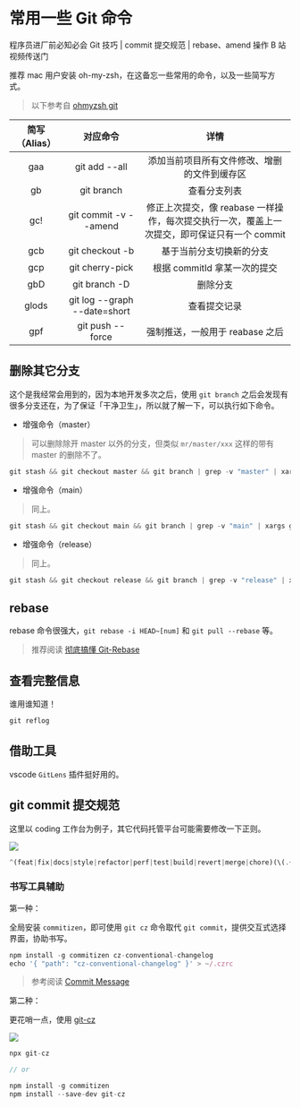 # 常用一些 Git 命令

<VideoLink bvId="BV1ZP4y1Q76V">程序员进厂前必知必会 Git 技巧 | commit 提交规范 | rebase、amend 操作 B 站视频传送门</VideoLink>

推荐 mac 用户安装 oh-my-zsh，在这备忘一些常用的命令，以及一些简写方式。

> 以下参考自 [ohmyzsh git](https://github.com/ohmyzsh/ohmyzsh/tree/master/plugins/git)

| 简写（Alias） |           对应命令           |                                             详情                                             |
| :-----------: | :--------------------------: | :------------------------------------------------------------------------------------------: |
|      gaa      |        git add --all         |                         添加当前项目所有文件修改、增删的文件到缓存区                         |
|      gb       |          git branch          |                                         查看分支列表                                         |
|      gc!      |    git commit -v --amend     | 修正上次提交，像 reabase 一样操作，每次提交执行一次，覆盖上一次提交，即可保证只有一个 commit |
|      gcb      |       git checkout -b        |                                   基于当前分支切换新的分支                                   |
|      gcp      |       git cherry-pick        |                                 根据 commitId 拿某一次的提交                                 |
|      gbD      |        git branch -D         |                                           删除分支                                           |
|     glods     | git log --graph --date=short |                                         查看提交记录                                         |
|      gpf      |       git push --force       |                               强制推送，一般用于 reabase 之后                                |

## 删除其它分支

这个是我经常会用到的，因为本地开发多次之后，使用 `git branch` 之后会发现有很多分支还在，为了保证「干净卫生」，所以就了解一下，可以执行如下命令。

- 增强命令（master）

> 可以删除除开 master 以外的分支，但类似 `mr/master/xxx` 这样的带有 master 的删除不了。

```js
git stash && git checkout master && git branch | grep -v "master" | xargs git branch -D
```

- 增强命令（main）

> 同上。

```js
git stash && git checkout main && git branch | grep -v "main" | xargs git branch -D
```

- 增强命令（release）

> 同上。

```js
git stash && git checkout release && git branch | grep -v "release" | xargs git branch -D
```

## rebase

rebase 命令很强大，`git rebase -i HEAD~[num]` 和 `git pull --rebase` 等。

> 推荐阅读 [彻底搞懂 Git-Rebase](http://jartto.wang/2018/12/11/git-rebase/)

## 查看完整信息

谁用谁知道！

```js
git reflog
```

## 借助工具

vscode `GitLens` 插件挺好用的。

## git commit 提交规范

这里以 coding 工作台为例子，其它代码托管平台可能需要修改一下正则。

![](https://img-blog.csdnimg.cn/7f8aa3f2487244efb7fa9177a7cb739e.png)

```js
^(feat|fix|docs|style|refactor|perf|test|build|revert|merge|chore)(\(.+\))?:\s+(.*)#[0-9]+\s+|^(Accept Merge Request)\s+#[0-9]+:\s+(\(.+\s+->\s+.+\))
```

### 书写工具辅助

第一种：

全局安装 `commitizen`，即可使用 `git cz` 命令取代 `git commit`，提供交互式选择界面，协助书写。

```js
npm install -g commitizen cz-conventional-changelog
echo '{ "path": "cz-conventional-changelog" }' > ~/.czrc
```

> 参考阅读 [Commit Message](https://coding.net/help/docs/ci/practice/lint/git-commit.html#install)


第二种：

更花哨一点，使用 [git-cz](https://github.com/streamich/git-cz)

![](https://img-blog.csdnimg.cn/68a9c68bfdb04852aab5263a0030e536.png)

```js
npx git-cz

// or

npm install -g commitizen
npm install --save-dev git-cz
```